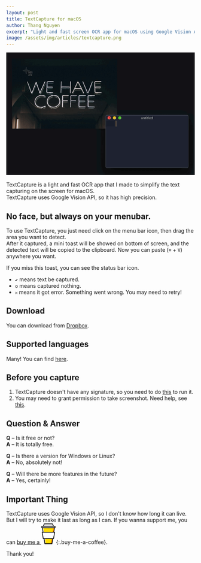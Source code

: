 ```yaml
---
layout: post
title: TextCapture for macOS
author: Thang Nguyen
excerpt: "Light and fast screen OCR app for macOS using Google Vision API."
image: /assets/img/articles/textcapture.png
---
```


![TextCapture](/assets/img/articles/textcapture-preview.gif)

TextCapture is a light and fast OCR app that I made to simplify the text capturing on the screen for macOS. \
TextCapture uses Google Vision API, so it has high precision.

## No face, but always on your menubar.

To use TextCapture, you just need click on the menu bar icon, then drag the area you want to detect. \
After it captured, a mini toast will be showed on bottom of screen, and the detected text will be copied to the clipboard. Now you can paste (`⌘` + `V`) anywhere you want.

If you miss this toast, you can see the status bar icon.
- `✔` means text be captured.
- `𝗈` means captured nothing.
- `𐄂` means it got error. Something went wrong. You may need to retry!

## Download
You can download from [Dropbox](https://www.dropbox.com/s/5g3hqjy0500ya6w/TextCapture-0.0.1.app.zip?dl=0).

## Supported languages
Many! You can find [here](https://cloud.google.com/vision/docs/languages#supported-langs).

## Before you capture

1. TextCapture doesn't have any signature, so you need to do [this](https://osxdaily.com/2016/09/27/allow-apps-from-anywhere-macos-gatekeeper) to run it.
2. You may need to grant permission to take screenshot. Need help, see [this](https://support.hubstaff.com/how-to-give-hubstaff-screen-capture-permissions-on-macos-catalina/).

## Question & Answer
**Q** &#8211; Is it free or not? \
**A** &#8211; It is totally free.

**Q** &#8211; Is there a version for Windows or Linux? \
**A** &#8211; No, absolutely not!

**Q** &#8211; Will there be more features in the future? \
**A** &#8211; Yes, certainly!


## Important Thing
TextCapture uses Google Vision API, so I don't know how long it can live. But I will try to make it last as long as I can.
If you wanna support me, you can [buy me a ![coffee](/assets/img/coffee.svg)](https://www.buymeacoffee.com/thangnm){:.buy-me-a-coffee}.

Thank you!
